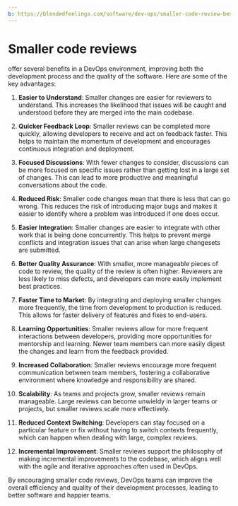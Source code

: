 ```yaml
---
b: https://blendedfeelings.com/software/dev-ops/smaller-code-review-benefits.md
---
```


# Smaller code reviews 
offer several benefits in a DevOps environment, improving both the development process and the quality of the software. Here are some of the key advantages:

1. **Easier to Understand**: Smaller changes are easier for reviewers to understand. This increases the likelihood that issues will be caught and understood before they are merged into the main codebase.

2. **Quicker Feedback Loop**: Smaller reviews can be completed more quickly, allowing developers to receive and act on feedback faster. This helps to maintain the momentum of development and encourages continuous integration and deployment.

3. **Focused Discussions**: With fewer changes to consider, discussions can be more focused on specific issues rather than getting lost in a large set of changes. This can lead to more productive and meaningful conversations about the code.

4. **Reduced Risk**: Smaller code changes mean that there is less that can go wrong. This reduces the risk of introducing major bugs and makes it easier to identify where a problem was introduced if one does occur.

5. **Easier Integration**: Smaller changes are easier to integrate with other work that is being done concurrently. This helps to prevent merge conflicts and integration issues that can arise when large changesets are submitted.

6. **Better Quality Assurance**: With smaller, more manageable pieces of code to review, the quality of the review is often higher. Reviewers are less likely to miss defects, and developers can more easily implement best practices.

7. **Faster Time to Market**: By integrating and deploying smaller changes more frequently, the time from development to production is reduced. This allows for faster delivery of features and fixes to end-users.

8. **Learning Opportunities**: Smaller reviews allow for more frequent interactions between developers, providing more opportunities for mentorship and learning. Newer team members can more easily digest the changes and learn from the feedback provided.

9. **Increased Collaboration**: Smaller reviews encourage more frequent communication between team members, fostering a collaborative environment where knowledge and responsibility are shared.

10. **Scalability**: As teams and projects grow, smaller reviews remain manageable. Large reviews can become unwieldy in larger teams or projects, but smaller reviews scale more effectively.

11. **Reduced Context Switching**: Developers can stay focused on a particular feature or fix without having to switch contexts frequently, which can happen when dealing with large, complex reviews.

12. **Incremental Improvement**: Smaller reviews support the philosophy of making incremental improvements to the codebase, which aligns well with the agile and iterative approaches often used in DevOps.

By encouraging smaller code reviews, DevOps teams can improve the overall efficiency and quality of their development processes, leading to better software and happier teams.